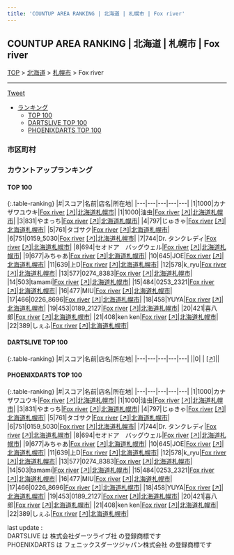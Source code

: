 ```yaml
---
title: 'COUNTUP AREA RANKING | 北海道 | 札幌市 | Fox river'
---
```

## COUNTUP AREA RANKING | 北海道 | 札幌市 | Fox river

[TOP](/darts/rank/) > [北海道](/darts/rank/北海道/) > [札幌市](/darts/rank/北海道/札幌市/) > Fox river

___

<a href="https://twitter.com/share?ref_src=twsrc%5Etfw" data-text="COUNTUP AREA RANKING | 北海道札幌市Fox river" class="twitter-share-button" data-hashtags="DARTSLIVE,PHOENIXDARTS,darts,ダーツ" data-show-count="false">Tweet</a>

* [ランキング](#カウントアップランキング)
    * [TOP 100](#top-100)
    * [DARTSLIVE TOP 100](#dartslive-top-100)
    * [PHOENIXDARTS TOP 100](#phoenixdarts-top-100)

### 市区町村

<ul>

</ul>

### カウントアップランキング

#### TOP 100



{:.table-ranking}
|#|スコア|名前|店名|所在地|
|---|---|---|---|---|
|1|1000|<span class="rank-name-pd">カナザワユウキ</span>|<a href="/darts/rank/shops/92839.html">Fox river</a> <a href="https://vs.phoenixdarts.com/jp/shop/shopDetailInfo/s_92839?s_seq=92839">[↗]</a>|<a href="/darts/rank/北海道/札幌市">北海道札幌市</a>|
|1|1000|<span class="rank-name-pd">油虫</span>|<a href="/darts/rank/shops/92839.html">Fox river</a> <a href="https://vs.phoenixdarts.com/jp/shop/shopDetailInfo/s_92839?s_seq=92839">[↗]</a>|<a href="/darts/rank/北海道/札幌市">北海道札幌市</a>|
|3|831|<span class="rank-name-pd">やまっち</span>|<a href="/darts/rank/shops/92839.html">Fox river</a> <a href="https://vs.phoenixdarts.com/jp/shop/shopDetailInfo/s_92839?s_seq=92839">[↗]</a>|<a href="/darts/rank/北海道/札幌市">北海道札幌市</a>|
|4|797|<span class="rank-name-pd">じゅきゃ</span>|<a href="/darts/rank/shops/92839.html">Fox river</a> <a href="https://vs.phoenixdarts.com/jp/shop/shopDetailInfo/s_92839?s_seq=92839">[↗]</a>|<a href="/darts/rank/北海道/札幌市">北海道札幌市</a>|
|5|761|<span class="rank-name-pd">タゴサク</span>|<a href="/darts/rank/shops/92839.html">Fox river</a> <a href="https://vs.phoenixdarts.com/jp/shop/shopDetailInfo/s_92839?s_seq=92839">[↗]</a>|<a href="/darts/rank/北海道/札幌市">北海道札幌市</a>|
|6|751|<span class="rank-name-pd">0159_5030</span>|<a href="/darts/rank/shops/92839.html">Fox river</a> <a href="https://vs.phoenixdarts.com/jp/shop/shopDetailInfo/s_92839?s_seq=92839">[↗]</a>|<a href="/darts/rank/北海道/札幌市">北海道札幌市</a>|
|7|744|<span class="rank-name-pd">Dr. タンクレディ</span>|<a href="/darts/rank/shops/92839.html">Fox river</a> <a href="https://vs.phoenixdarts.com/jp/shop/shopDetailInfo/s_92839?s_seq=92839">[↗]</a>|<a href="/darts/rank/北海道/札幌市">北海道札幌市</a>|
|8|694|<span class="rank-name-pd">セオドア　バッグウェル</span>|<a href="/darts/rank/shops/92839.html">Fox river</a> <a href="https://vs.phoenixdarts.com/jp/shop/shopDetailInfo/s_92839?s_seq=92839">[↗]</a>|<a href="/darts/rank/北海道/札幌市">北海道札幌市</a>|
|9|677|<span class="rank-name-pd">みちゃあ</span>|<a href="/darts/rank/shops/92839.html">Fox river</a> <a href="https://vs.phoenixdarts.com/jp/shop/shopDetailInfo/s_92839?s_seq=92839">[↗]</a>|<a href="/darts/rank/北海道/札幌市">北海道札幌市</a>|
|10|645|<span class="rank-name-pd">JOE</span>|<a href="/darts/rank/shops/92839.html">Fox river</a> <a href="https://vs.phoenixdarts.com/jp/shop/shopDetailInfo/s_92839?s_seq=92839">[↗]</a>|<a href="/darts/rank/北海道/札幌市">北海道札幌市</a>|
|11|639|<span class="rank-name-pd">上D</span>|<a href="/darts/rank/shops/92839.html">Fox river</a> <a href="https://vs.phoenixdarts.com/jp/shop/shopDetailInfo/s_92839?s_seq=92839">[↗]</a>|<a href="/darts/rank/北海道/札幌市">北海道札幌市</a>|
|12|578|<span class="rank-name-pd">k_ryu</span>|<a href="/darts/rank/shops/92839.html">Fox river</a> <a href="https://vs.phoenixdarts.com/jp/shop/shopDetailInfo/s_92839?s_seq=92839">[↗]</a>|<a href="/darts/rank/北海道/札幌市">北海道札幌市</a>|
|13|577|<span class="rank-name-pd">0274_8383</span>|<a href="/darts/rank/shops/92839.html">Fox river</a> <a href="https://vs.phoenixdarts.com/jp/shop/shopDetailInfo/s_92839?s_seq=92839">[↗]</a>|<a href="/darts/rank/北海道/札幌市">北海道札幌市</a>|
|14|503|<span class="rank-name-pd">tamami</span>|<a href="/darts/rank/shops/92839.html">Fox river</a> <a href="https://vs.phoenixdarts.com/jp/shop/shopDetailInfo/s_92839?s_seq=92839">[↗]</a>|<a href="/darts/rank/北海道/札幌市">北海道札幌市</a>|
|15|484|<span class="rank-name-pd">0253_2321</span>|<a href="/darts/rank/shops/92839.html">Fox river</a> <a href="https://vs.phoenixdarts.com/jp/shop/shopDetailInfo/s_92839?s_seq=92839">[↗]</a>|<a href="/darts/rank/北海道/札幌市">北海道札幌市</a>|
|16|477|<span class="rank-name-pd">MIU</span>|<a href="/darts/rank/shops/92839.html">Fox river</a> <a href="https://vs.phoenixdarts.com/jp/shop/shopDetailInfo/s_92839?s_seq=92839">[↗]</a>|<a href="/darts/rank/北海道/札幌市">北海道札幌市</a>|
|17|466|<span class="rank-name-pd">0226_8696</span>|<a href="/darts/rank/shops/92839.html">Fox river</a> <a href="https://vs.phoenixdarts.com/jp/shop/shopDetailInfo/s_92839?s_seq=92839">[↗]</a>|<a href="/darts/rank/北海道/札幌市">北海道札幌市</a>|
|18|458|<span class="rank-name-pd">YUYA</span>|<a href="/darts/rank/shops/92839.html">Fox river</a> <a href="https://vs.phoenixdarts.com/jp/shop/shopDetailInfo/s_92839?s_seq=92839">[↗]</a>|<a href="/darts/rank/北海道/札幌市">北海道札幌市</a>|
|19|453|<span class="rank-name-pd">0189_2127</span>|<a href="/darts/rank/shops/92839.html">Fox river</a> <a href="https://vs.phoenixdarts.com/jp/shop/shopDetailInfo/s_92839?s_seq=92839">[↗]</a>|<a href="/darts/rank/北海道/札幌市">北海道札幌市</a>|
|20|421|<span class="rank-name-pd">喜八郎</span>|<a href="/darts/rank/shops/92839.html">Fox river</a> <a href="https://vs.phoenixdarts.com/jp/shop/shopDetailInfo/s_92839?s_seq=92839">[↗]</a>|<a href="/darts/rank/北海道/札幌市">北海道札幌市</a>|
|21|408|<span class="rank-name-pd">ken ken</span>|<a href="/darts/rank/shops/92839.html">Fox river</a> <a href="https://vs.phoenixdarts.com/jp/shop/shopDetailInfo/s_92839?s_seq=92839">[↗]</a>|<a href="/darts/rank/北海道/札幌市">北海道札幌市</a>|
|22|389|<span class="rank-name-pd">しぇふ</span>|<a href="/darts/rank/shops/92839.html">Fox river</a> <a href="https://vs.phoenixdarts.com/jp/shop/shopDetailInfo/s_92839?s_seq=92839">[↗]</a>|<a href="/darts/rank/北海道/札幌市">北海道札幌市</a>|


#### DARTSLIVE TOP 100



{:.table-ranking}
|#|スコア|名前|店名|所在地|
|---|---|---|---|---|
||0|<span class="rank-name-dl"> </span>|<a href="/darts/rank/shops/.html"></a> <a href="">[↗]</a>|<a href="/darts/rank//"></a>|


#### PHOENIXDARTS TOP 100



{:.table-ranking}
|#|スコア|名前|店名|所在地|
|---|---|---|---|---|
|1|1000|<span class="rank-name-pd">カナザワユウキ</span>|<a href="/darts/rank/shops/92839.html">Fox river</a> <a href="https://vs.phoenixdarts.com/jp/shop/shopDetailInfo/s_92839?s_seq=92839">[↗]</a>|<a href="/darts/rank/北海道/札幌市">北海道札幌市</a>|
|1|1000|<span class="rank-name-pd">油虫</span>|<a href="/darts/rank/shops/92839.html">Fox river</a> <a href="https://vs.phoenixdarts.com/jp/shop/shopDetailInfo/s_92839?s_seq=92839">[↗]</a>|<a href="/darts/rank/北海道/札幌市">北海道札幌市</a>|
|3|831|<span class="rank-name-pd">やまっち</span>|<a href="/darts/rank/shops/92839.html">Fox river</a> <a href="https://vs.phoenixdarts.com/jp/shop/shopDetailInfo/s_92839?s_seq=92839">[↗]</a>|<a href="/darts/rank/北海道/札幌市">北海道札幌市</a>|
|4|797|<span class="rank-name-pd">じゅきゃ</span>|<a href="/darts/rank/shops/92839.html">Fox river</a> <a href="https://vs.phoenixdarts.com/jp/shop/shopDetailInfo/s_92839?s_seq=92839">[↗]</a>|<a href="/darts/rank/北海道/札幌市">北海道札幌市</a>|
|5|761|<span class="rank-name-pd">タゴサク</span>|<a href="/darts/rank/shops/92839.html">Fox river</a> <a href="https://vs.phoenixdarts.com/jp/shop/shopDetailInfo/s_92839?s_seq=92839">[↗]</a>|<a href="/darts/rank/北海道/札幌市">北海道札幌市</a>|
|6|751|<span class="rank-name-pd">0159_5030</span>|<a href="/darts/rank/shops/92839.html">Fox river</a> <a href="https://vs.phoenixdarts.com/jp/shop/shopDetailInfo/s_92839?s_seq=92839">[↗]</a>|<a href="/darts/rank/北海道/札幌市">北海道札幌市</a>|
|7|744|<span class="rank-name-pd">Dr. タンクレディ</span>|<a href="/darts/rank/shops/92839.html">Fox river</a> <a href="https://vs.phoenixdarts.com/jp/shop/shopDetailInfo/s_92839?s_seq=92839">[↗]</a>|<a href="/darts/rank/北海道/札幌市">北海道札幌市</a>|
|8|694|<span class="rank-name-pd">セオドア　バッグウェル</span>|<a href="/darts/rank/shops/92839.html">Fox river</a> <a href="https://vs.phoenixdarts.com/jp/shop/shopDetailInfo/s_92839?s_seq=92839">[↗]</a>|<a href="/darts/rank/北海道/札幌市">北海道札幌市</a>|
|9|677|<span class="rank-name-pd">みちゃあ</span>|<a href="/darts/rank/shops/92839.html">Fox river</a> <a href="https://vs.phoenixdarts.com/jp/shop/shopDetailInfo/s_92839?s_seq=92839">[↗]</a>|<a href="/darts/rank/北海道/札幌市">北海道札幌市</a>|
|10|645|<span class="rank-name-pd">JOE</span>|<a href="/darts/rank/shops/92839.html">Fox river</a> <a href="https://vs.phoenixdarts.com/jp/shop/shopDetailInfo/s_92839?s_seq=92839">[↗]</a>|<a href="/darts/rank/北海道/札幌市">北海道札幌市</a>|
|11|639|<span class="rank-name-pd">上D</span>|<a href="/darts/rank/shops/92839.html">Fox river</a> <a href="https://vs.phoenixdarts.com/jp/shop/shopDetailInfo/s_92839?s_seq=92839">[↗]</a>|<a href="/darts/rank/北海道/札幌市">北海道札幌市</a>|
|12|578|<span class="rank-name-pd">k_ryu</span>|<a href="/darts/rank/shops/92839.html">Fox river</a> <a href="https://vs.phoenixdarts.com/jp/shop/shopDetailInfo/s_92839?s_seq=92839">[↗]</a>|<a href="/darts/rank/北海道/札幌市">北海道札幌市</a>|
|13|577|<span class="rank-name-pd">0274_8383</span>|<a href="/darts/rank/shops/92839.html">Fox river</a> <a href="https://vs.phoenixdarts.com/jp/shop/shopDetailInfo/s_92839?s_seq=92839">[↗]</a>|<a href="/darts/rank/北海道/札幌市">北海道札幌市</a>|
|14|503|<span class="rank-name-pd">tamami</span>|<a href="/darts/rank/shops/92839.html">Fox river</a> <a href="https://vs.phoenixdarts.com/jp/shop/shopDetailInfo/s_92839?s_seq=92839">[↗]</a>|<a href="/darts/rank/北海道/札幌市">北海道札幌市</a>|
|15|484|<span class="rank-name-pd">0253_2321</span>|<a href="/darts/rank/shops/92839.html">Fox river</a> <a href="https://vs.phoenixdarts.com/jp/shop/shopDetailInfo/s_92839?s_seq=92839">[↗]</a>|<a href="/darts/rank/北海道/札幌市">北海道札幌市</a>|
|16|477|<span class="rank-name-pd">MIU</span>|<a href="/darts/rank/shops/92839.html">Fox river</a> <a href="https://vs.phoenixdarts.com/jp/shop/shopDetailInfo/s_92839?s_seq=92839">[↗]</a>|<a href="/darts/rank/北海道/札幌市">北海道札幌市</a>|
|17|466|<span class="rank-name-pd">0226_8696</span>|<a href="/darts/rank/shops/92839.html">Fox river</a> <a href="https://vs.phoenixdarts.com/jp/shop/shopDetailInfo/s_92839?s_seq=92839">[↗]</a>|<a href="/darts/rank/北海道/札幌市">北海道札幌市</a>|
|18|458|<span class="rank-name-pd">YUYA</span>|<a href="/darts/rank/shops/92839.html">Fox river</a> <a href="https://vs.phoenixdarts.com/jp/shop/shopDetailInfo/s_92839?s_seq=92839">[↗]</a>|<a href="/darts/rank/北海道/札幌市">北海道札幌市</a>|
|19|453|<span class="rank-name-pd">0189_2127</span>|<a href="/darts/rank/shops/92839.html">Fox river</a> <a href="https://vs.phoenixdarts.com/jp/shop/shopDetailInfo/s_92839?s_seq=92839">[↗]</a>|<a href="/darts/rank/北海道/札幌市">北海道札幌市</a>|
|20|421|<span class="rank-name-pd">喜八郎</span>|<a href="/darts/rank/shops/92839.html">Fox river</a> <a href="https://vs.phoenixdarts.com/jp/shop/shopDetailInfo/s_92839?s_seq=92839">[↗]</a>|<a href="/darts/rank/北海道/札幌市">北海道札幌市</a>|
|21|408|<span class="rank-name-pd">ken ken</span>|<a href="/darts/rank/shops/92839.html">Fox river</a> <a href="https://vs.phoenixdarts.com/jp/shop/shopDetailInfo/s_92839?s_seq=92839">[↗]</a>|<a href="/darts/rank/北海道/札幌市">北海道札幌市</a>|
|22|389|<span class="rank-name-pd">しぇふ</span>|<a href="/darts/rank/shops/92839.html">Fox river</a> <a href="https://vs.phoenixdarts.com/jp/shop/shopDetailInfo/s_92839?s_seq=92839">[↗]</a>|<a href="/darts/rank/北海道/札幌市">北海道札幌市</a>|


<div class="footer border-top border-gray-light mt-5 pt-3 text-right text-gray">
    last update : <span style="font-weight: italic" id="foot_last_modified"></span><br />
    DARTSLIVE は 株式会社ダーツライブ社 の登録商標です<br />
    PHOENIXDARTS は フェニックスダーツジャパン株式会社 の登録商標です<br />
</div>

<script src="https://cdnjs.cloudflare.com/ajax/libs/jquery.tablesorter/2.31.3/js/jquery.tablesorter.min.js" integrity="sha512-qzgd5cYSZcosqpzpn7zF2ZId8f/8CHmFKZ8j7mU4OUXTNRd5g+ZHBPsgKEwoqxCtdQvExE5LprwwPAgoicguNg==" crossorigin="anonymous" referrerpolicy="no-referrer"></script>
<link rel="stylesheet" href="https://cdnjs.cloudflare.com/ajax/libs/jquery.tablesorter/2.31.3/css/theme.default.min.css" integrity="sha512-wghhOJkjQX0Lh3NSWvNKeZ0ZpNn+SPVXX1Qyc9OCaogADktxrBiBdKGDoqVUOyhStvMBmJQ8ZdMHiR3wuEq8+w==" crossorigin="anonymous" referrerpolicy="no-referrer" />
<script>
$(function() {
    $(".table-ranking").tablesorter({sortList:[[0, 0]]});
    $("#foot_last_modified").text(formatDate(new Date(document.lastModified), 'yyyy-MM-dd HH:mm:ss'));
});
</script>

<script async src="https://platform.twitter.com/widgets.js" charset="utf-8"></script>